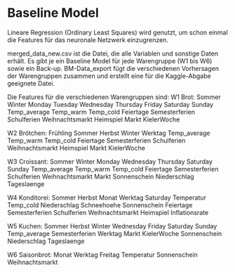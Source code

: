 # Baseline Model

Lineare Regression (Ordinary Least Squares) wird genutzt, um schon einmal die Features für das neuronale Netzwerk einzugrenzen. 

merged_data_new.csv ist die Datei, die alle Variablen und sonstige Daten erhält.
Es gibt je ein Baseline Model für jede Warengruppe (W1 bis W6) sowie ein Back-up.
BM-Data_export fügt die verschiedenen Vorhersagen der Warengruppen zusammen und erstellt eine für die Kaggle-Abgabe geeignete Datei.

Die Features für die verschiedenen Warengruppen sind:
W1 Brot: 
Sommer
Winter
Monday
Tuesday
Wednesday
Thursday
Friday
Saturday
Sunday
Temp_average
Temp_warm
Temp_cold
Feiertage
Semesterferien
Schulferien
Weihnachtsmarkt
Heimspiel
Markt
KielerWoche


W2 Brötchen:
Frühling
Sommer
Herbst
Winter
Werktag
Temp_average
Temp_warm
Temp_cold
Feiertage
Semesterferien
Schulferien
Weihnachtsmarkt
Heimspiel
Markt
KielerWoche

W3 Croissant:
Sommer
Winter
Monday
Wednesday
Thursday
Saturday
Sunday
Temp_average
Temp_warm
Temp_cold
Feiertage
Semesterferien
Schulferien
Weihnachtsmarkt
Markt
Sonnenschein
Niederschlag
Tageslaenge

W4 Konditorei:
Sommer 
Herbst
Monat
Werktag
Saturday
Temperatur
Temp_cold Niederschlag
Schneehoehe
Sonnenschein
Feiertage
Semesterferien
Schulferien
Weihnachtsmarkt
Heimspiel 
Inflationsrate

W5 Kuchen:
Sommer
Herbst
Winter
Wednesday
Friday
Saturday
Sunday
Temp_average
Semesterferien
Werktag
Markt
KielerWoche
Sonnenschein
Niederschlag
Tageslaenge

W6 Saisonbrot:
Monat
Werktag
Freitag
Temperatur 
Sonnenschein
Weihnachtsmarkt


